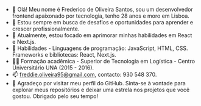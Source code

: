 - 👋 Olá! Meu nome é Frederico de Oliveira Santos, sou um desenvolvedor frontend apaixonado por tecnologia, tenho 28 anos e moro em Lisboa.
- 👀 Estou sempre em busca de desafios e oportunidades para aprender e crescer profissionalmente.
- 📖 Atualmente, estou focado em aprimorar minhas habilidades em React e Next.js.
- 🌱 Habilidades - Linguagens de programação: JavaScript, HTML, CSS. Frameworks e bibliotecas: React, Next.js.
- 👨‍🎓 Formação acadêmica - Superior de Tecnologia em Logística - Centro Universitário UNA (2015 - 2016).
- 📫 freddie.oliveira95@gmail.com, contacto: 930 548 370.
- 🙏 Agradeço por visitar meu perfil do GitHub. Sinta-se à vontade para explorar meus repositórios e deixar uma estrela nos projetos que você gostou. Obrigado pelo seu tempo!

<!---
oliveiraFreddie/oliveiraFreddie is a ✨ special ✨ repository because its `README.md` (this file) appears on your GitHub profile.
You can click the Preview link to take a look at your changes.
--->

